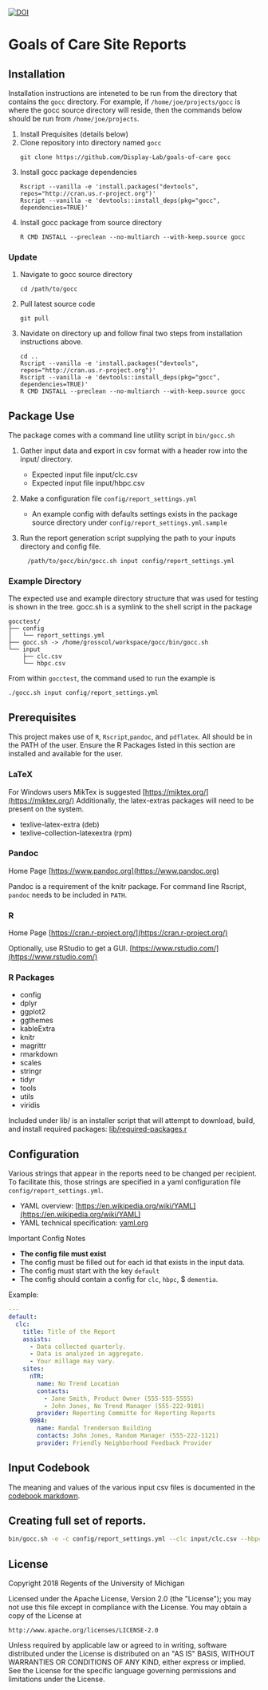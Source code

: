 [![DOI](https://zenodo.org/badge/DOI/10.5281/zenodo.1300783.svg)](https://doi.org/10.5281/zenodo.1300783)
# Goals of Care Site Reports

## Installation
Installation instructions are inteneted to be run from the directory that contains the `gocc` directory.
For example, if `/home/joe/projects/gocc` is where the gocc source directory will reside, then the commands below should be run from `/home/joe/projects`.

1. Install Prequisites (details below)
1. Clone repository into directory named `gocc`
    ```console
    git clone https://github.com/Display-Lab/goals-of-care gocc
    ```
1. Install gocc package dependencies
    ```console
    Rscript --vanilla -e 'install.packages("devtools", repos="http://cran.us.r-project.org")'
    Rscript --vanilla -e 'devtools::install_deps(pkg="gocc", dependencies=TRUE)'
    ```
1. Install gocc package from source directory
    ```console
    R CMD INSTALL --preclean --no-multiarch --with-keep.source gocc
    ```
### Update
1. Navigate to gocc source directory
    ```console
    cd /path/to/gocc
    ```
1. Pull latest source code
    ```console
    git pull
    ```
1. Navidate on directory up and follow final two steps from installation instructions above.
    ```console
    cd ..
    Rscript --vanilla -e 'install.packages("devtools", repos="http://cran.us.r-project.org")'
    Rscript --vanilla -e 'devtools::install_deps(pkg="gocc", dependencies=TRUE)'
    R CMD INSTALL --preclean --no-multiarch --with-keep.source gocc
    ```


## Package Use
The package comes with a command line utility script in `bin/gocc.sh`
1. Gather input data and export in csv format with a header row into the input/ directory.
    - Expected input file input/clc.csv
    - Expected input file input/hbpc.csv

1. Make a configuration file `config/report_settings.yml`
    - An example config with defaults settings exists in the package source directory under `config/report_settings.yml.sample`

1. Run the report generation script supplying the path to your inputs directory and config file.
    ```console
      /path/to/gocc/bin/gocc.sh input config/report_settings.yml
    ```

### Example Directory
The expected use and example directory structure that was used for testing is shown in the tree.
gocc.sh is a symlink to the shell script in the package
```
gocctest/
├── config
│   └── report_settings.yml
├── gocc.sh -> /home/grosscol/workspace/gocc/bin/gocc.sh
└── input
    ├── clc.csv
    └── hbpc.csv
```
From within `gocctest`, the command used to run the example is
```console
./gocc.sh input config/report_settings.yml
```

## Prerequisites
This project makes use of `R`, `Rscript`,`pandoc`, and `pdflatex`.
All should be in the PATH of the user. 
Ensure the R Packages listed in this section are installed and available for the user. 

### LaTeX
For Windows users MikTex is suggested [https://miktex.org/](https://miktex.org/)
Additionally, the latex-extras packages will need to be present on the system.  
- texlive-latex-extra (deb) 
- texlive-collection-latexextra (rpm)

### Pandoc
Home Page [https://www.pandoc.org](https://www.pandoc.org)

Pandoc is a requirement of the knitr package.  For command line Rscript, `pandoc` needs to be included in `PATH`.

### R
Home Page [https://cran.r-project.org/](https://cran.r-project.org/)

Optionally, use RStudio to get a GUI. [https://www.rstudio.com/](https://www.rstudio.com/)

### R Packages
- config
- dplyr
- ggplot2
- ggthemes
- kableExtra
- knitr
- magrittr
- rmarkdown
- scales
- stringr
- tidyr
- tools
- utils
- viridis

Included under lib/ is an installer script that will attempt to download, build, and install required packages: [lib/required-packages.r](lib/required-packages.r)

## Configuration
Various strings that appear in the reports need to be changed per recipient.
To facilitate this, those strings are specified in a yaml configuration file `config/report_settings.yml`.
- YAML overview: [https://en.wikipedia.org/wiki/YAML](https://en.wikipedia.org/wiki/YAML)
- YAML technical specification: [yaml.org](yaml.org)

Important Config Notes
- **The config file must exist**
- The config must be filled out for each id that exists in the input data.
- The config must start with the key `default`
- The config should contain a config for `clc`, `hbpc`, $ `dementia`.

Example:

```yaml
---
default:
  clc:
    title: Title of the Report
    assists:
      - Data collected quarterly.
      - Data is analyzed in aggregate.
      - Your millage may vary.
    sites:
      nTR:
        name: No Trend Location
        contacts:
          - Jane Smith, Product Owner (555-555-5555)
          - John Jones, No Trend Manager (555-222-9101)
        provider: Reporting Committe for Reporting Reports
      9984: 
        name: Randal Trenderson Building
        contacts: John Jones, Random Manager (555-222-1121)
        provider: Friendly Neighborhood Feedback Provider
```
## Input Codebook
The meaning and values of the various input csv files is documented in the [codebook markdown](codebook.md).

## Creating full set of reports.

```sh
bin/gocc.sh -e -c config/report_settings.yml --clc input/clc.csv --hbpc input/hbpc.csv --dementia input/dementia.csv

```

## License
Copyright 2018 Regents of the University of Michigan

Licensed under the Apache License, Version 2.0 (the "License");
you may not use this file except in compliance with the License.
You may obtain a copy of the License at

    http://www.apache.org/licenses/LICENSE-2.0

Unless required by applicable law or agreed to in writing, software
distributed under the License is distributed on an "AS IS" BASIS,
WITHOUT WARRANTIES OR CONDITIONS OF ANY KIND, either express or implied.
See the License for the specific language governing permissions and
limitations under the License.
